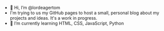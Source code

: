 - 👋 Hi, I’m @lordeagertom
- I'm trying to us my GitHub pages to host a small, personal blog about my projects and ideas. It's a work in progress. 
- 🌱 I’m currently learning HTML, CSS, JavaScript, Python

<!---
lordeagertom/lordeagertom is a ✨ special ✨ repository because its `README.md` (this file) appears on your GitHub profile.
You can click the Preview link to take a look at your changes.
--->
